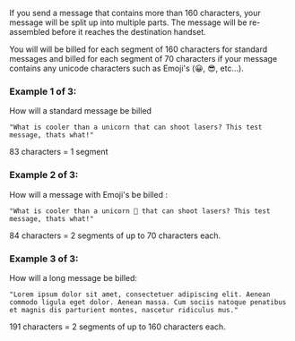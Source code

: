 If you send a message that contains more than 160 characters, your message will be split up into multiple parts. The message will be re-assembled before it reaches the destination handset.

You will will be billed for each segment of 160 characters for standard messages and billed for each segment of 70 characters if your message contains any unicode characters such as Emoji's (😀, 😎, etc...).

### Example 1 of 3:

How will a standard message be billed

```
"What is cooler than a unicorn that can shoot lasers? This test message, thats what!"
```

83 characters = 1 segment

### Example 2 of 3:

How will a message with Emoji's be billed :

```
"What is cooler than a unicorn 🦄 that can shoot lasers? This test message, thats what!"
```

84 characters = 2 segments of up to 70 characters each.

### Example 3 of 3:

How will a long message be billed:

```
"Lorem ipsum dolor sit amet, consectetuer adipiscing elit. Aenean commodo ligula eget dolor. Aenean massa. Cum sociis natoque penatibus et magnis dis parturient montes, nascetur ridiculus mus."
```

191 characters = 2 segments of up to 160 characters each.
